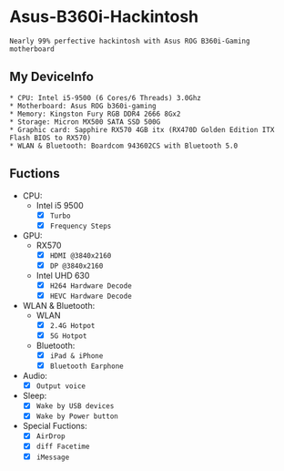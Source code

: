 # Asus-B360i-Hackintosh
    Nearly 99% perfective hackintosh with Asus ROG B360i-Gaming motherboard
## My DeviceInfo
    * CPU: Intel i5-9500 (6 Cores/6 Threads) 3.0Ghz  
    * Motherboard: Asus ROG b360i-gaming  
    * Memory: Kingston Fury RGB DDR4 2666 8Gx2  
    * Storage: Micron MX500 SATA SSD 500G  
    * Graphic card: Sapphire RX570 4GB itx (RX470D Golden Edition ITX Flash BIOS to RX570)  
    * WLAN & Bluetooth: Boardcom 943602CS with Bluetooth 5.0  
## Fuctions
* CPU:
  * Intel i5 9500
    - [x] ```Turbo```
    - [x] ```Frequency Steps```
* GPU:
  * RX570
    - [x] ```HDMI @3840x2160```
    - [x] ```DP @3840x2160```
  * Intel UHD 630
    - [x] ```H264 Hardware Decode```
    - [x] ```HEVC Hardware Decode```
* WLAN & Bluetooth:
  * WLAN
    - [x] ```2.4G Hotpot```
    - [x] ```5G Hotpot```
  * Bluetooth:
    - [x] ```iPad & iPhone```
    - [x] ```Bluetooth Earphone```
* Audio:
    - [x] ```Output voice```
* Sleep:
    - [x] ```Wake by USB devices```
    - [x] ```Wake by Power button```
* Special Fuctions:
    - [x] ```AirDrop```
    - [x] ```diff Facetime```
    - [x] ```iMessage```
